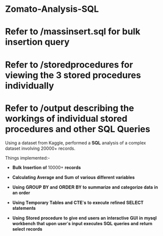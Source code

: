 # Zomato-Analysis-SQL

# Refer to /massinsert.sql for bulk insertion query
# Refer to /storedprocedures for viewing the 3 stored procedures individually
# Refer to /output describing the workings of individual stored procedures and other SQL Queries

Using a dataset from Kaggle, performed a 𝐒𝐐𝐋 analysis of a complex dataset involving 20000+ records.

Things implemented:-
- 𝐁𝐮𝐥𝐤 𝐈𝐧𝐬𝐞𝐫𝐭𝐢𝐨𝐧 𝐨𝐟 10000+ 𝐫𝐞𝐜𝐨𝐫𝐝𝐬

- 𝐂𝐚𝐥𝐜𝐮𝐥𝐚𝐭𝐢𝐧𝐠 𝐀𝐯𝐞𝐫𝐚𝐠𝐞 𝐚𝐧𝐝 𝐒𝐮𝐦 𝐨𝐟 𝐯𝐚𝐫𝐢𝐨𝐮𝐬 𝐝𝐢𝐟𝐟𝐞𝐫𝐞𝐧𝐭 𝐯𝐚𝐫𝐢𝐚𝐛𝐥𝐞𝐬

- 𝐔𝐬𝐢𝐧𝐠 𝐆𝐑𝐎𝐔𝐏 𝐁𝐘 𝐚𝐧𝐝 𝐎𝐑𝐃𝐄𝐑 𝐁𝐘 𝐭𝐨 𝐬𝐮𝐦𝐦𝐚𝐫𝐢𝐳𝐞 𝐚𝐧𝐝 𝐜𝐚𝐭𝐞𝐠𝐨𝐫𝐢𝐳𝐞 𝐝𝐚𝐭𝐚 𝐢𝐧 𝐚𝐧 𝐨𝐫𝐝𝐞𝐫

- 𝐔𝐬𝐢𝐧𝐠 𝐓𝐞𝐦𝐩𝐨𝐫𝐚𝐫𝐲 𝐓𝐚𝐛𝐥𝐞𝐬 𝐚𝐧𝐝 𝐂𝐓𝐄'𝐬 𝐭𝐨 𝐞𝐱𝐞𝐜𝐮𝐭𝐞 𝐫𝐞𝐟𝐢𝐧𝐞𝐝 𝐒𝐄𝐋𝐄𝐂𝐓 𝐬𝐭𝐚𝐭𝐞𝐦𝐞𝐧𝐭𝐬

- 𝐔𝐬𝐢𝐧𝐠 𝐒𝐭𝐨𝐫𝐞𝐝 𝐩𝐫𝐨𝐜𝐞𝐝𝐮𝐫𝐞 𝐭𝐨 𝐠𝐢𝐯𝐞 𝐞𝐧𝐝 𝐮𝐬𝐞𝐫𝐬 𝐚𝐧 𝐢𝐧𝐭𝐞𝐫𝐚𝐜𝐭𝐢𝐯𝐞 𝐆𝐔𝐈 𝐢𝐧 𝐦𝐲𝐬𝐪𝐥 𝐰𝐨𝐫𝐤𝐛𝐞𝐧𝐜𝐡 𝐭𝐡𝐚𝐭 𝐮𝐩𝐨𝐧 𝐮𝐬𝐞𝐫'𝐬 𝐢𝐧𝐩𝐮𝐭 𝐞𝐱𝐞𝐜𝐮𝐭𝐞𝐬 𝐒𝐐𝐋 𝐪𝐮𝐞𝐫𝐢𝐞𝐬 𝐚𝐧𝐝 𝐫𝐞𝐭𝐮𝐫𝐧 𝐬𝐞𝐥𝐞𝐜𝐭 𝐫𝐞𝐜𝐨𝐫𝐝𝐬
